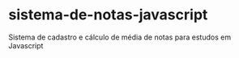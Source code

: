 # sistema-de-notas-javascript
Sistema de cadastro e cálculo de média de notas para estudos em Javascript
